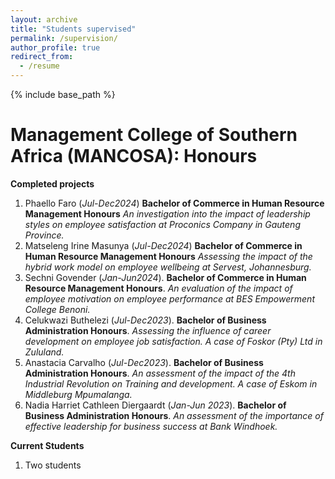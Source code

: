 ```yaml
---
layout: archive
title: "Students supervised"
permalink: /supervision/
author_profile: true
redirect_from:
  - /resume
---
```


{% include base_path %}

Management College of Southern Africa (MANCOSA): Honours
==
__Completed projects__
1. Phaello Faro (_Jul-Dec2024_) __Bachelor of Commerce in Human Resource Management Honours__ _An investigation into the impact of leadership styles on employee satisfaction at Proconics Company in Gauteng Province._
1. Matseleng Irine Masunya (_Jul-Dec2024_) __Bachelor of Commerce in Human Resource Management Honours__ _Assessing the impact of the hybrid work model on employee wellbeing at Servest, Johannesburg._
1. Sechni Govender (_Jan-Jun2024_). __Bachelor of Commerce in Human Resource Management Honours__. _An evaluation of the impact of employee motivation on employee performance at BES Empowerment College Benoni._
1. Celukwazi Buthelezi (*Jul-Dec2023*). __Bachelor of Business Administration Honours__. _Assessing the influence of career development on employee job satisfaction. A case of Foskor (Pty) Ltd in Zululand._
1. Anastacia Carvalho (*Jul-Dec2023*). __Bachelor of Business Administration Honours__. _An assessment of the impact of the 4th Industrial Revolution on Training and development. A case of Eskom in Middleburg Mpumalanga._
1. Nadia Harriet Cathleen Diergaardt (*Jan-Jun 2023*). __Bachelor of Business Administration Honours__. _An assessment of the importance of effective leadership for business success at Bank Windhoek._

__Current Students__
1. Two students
